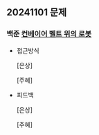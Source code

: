 ## 20241101 문제

### 백준 [컨베이어 벨트 위의 로봇](https://www.acmicpc.net/problem/20055)

- 접근방식

  [은상]

  [주혜]
  
- 피드백

  [은상]
 
  [주혜]
